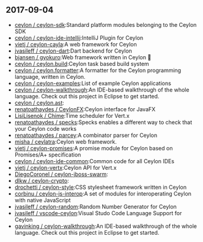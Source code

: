 ## 2017-09-04

* [ceylon / ceylon-sdk](https://github.com/ceylon/ceylon-sdk):Standard platform modules belonging to the Ceylon SDK
* [ceylon / ceylon-ide-intellij](https://github.com/ceylon/ceylon-ide-intellij):IntelliJ Plugin for Ceylon
* [vietj / ceylon-cayla](https://github.com/vietj/ceylon-cayla):A web framework for Ceylon
* [jvasileff / ceylon-dart](https://github.com/jvasileff/ceylon-dart):Dart backend for Ceylon
* [bjansen / gyokuro](https://github.com/bjansen/gyokuro):Web framework written in Ceylon 🐘
* [ceylon / ceylon.build](https://github.com/ceylon/ceylon.build):Ceylon task based build system
* [ceylon / ceylon.formatter](https://github.com/ceylon/ceylon.formatter):A formatter for the Ceylon programming language, written in Ceylon.
* [ceylon / ceylon-examples](https://github.com/ceylon/ceylon-examples):List of example Ceylon applications
* [ceylon / ceylon-walkthrough](https://github.com/ceylon/ceylon-walkthrough):An IDE-based walkthrough of the whole language. Check out this project in Eclipse to get started.
* [ceylon / ceylon.ast](https://github.com/ceylon/ceylon.ast):
* [renatoathaydes / CeylonFX](https://github.com/renatoathaydes/CeylonFX):Ceylon interface for JavaFX
* [LisiLisenok / Chime](https://github.com/LisiLisenok/Chime):Time scheduler for Vert.x
* [renatoathaydes / specks](https://github.com/renatoathaydes/specks):Specks enables a different way to check that your Ceylon code works
* [renatoathaydes / parcey](https://github.com/renatoathaydes/parcey):A combinator parser for Ceylon
* [misha / ceylatra](https://github.com/misha/ceylatra):Ceylon web framework.
* [vietj / ceylon-promises](https://github.com/vietj/ceylon-promises):A promise module for Ceylon based on Promises/A+ specification
* [ceylon / ceylon-ide-common](https://github.com/ceylon/ceylon-ide-common):Common code for all Ceylon IDEs
* [vietj / ceylon-vertx](https://github.com/vietj/ceylon-vertx):Ceylon API for Vert.x
* [DiegoCoronel / ceylon-jboss-swarm](https://github.com/DiegoCoronel/ceylon-jboss-swarm):
* [dlkw / ceylon-crypto](https://github.com/dlkw/ceylon-crypto):
* [drochetti / ceylon-style](https://github.com/drochetti/ceylon-style):CSS stylesheet framework written in Ceylon
* [corbinu / ceylon-js-interop](https://github.com/corbinu/ceylon-js-interop):A set of modules for interoperating Ceylon with native JavaScript
* [jvasileff / ceylon-random](https://github.com/jvasileff/ceylon-random):Random Number Generator for Ceylon
* [jvasileff / vscode-ceylon](https://github.com/jvasileff/vscode-ceylon):Visual Studo Code Language Support for Ceylon
* [gavinking / ceylon-walkthrough](https://github.com/gavinking/ceylon-walkthrough):An IDE-based walkthrough of the whole language. Check out this project in Eclipse to get started.

